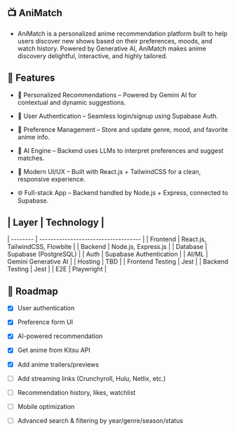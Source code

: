 ## 📺 AniMatch
- AniMatch is a personalized anime recommendation platform built to help users discover new shows based on their preferences, moods, and watch history. Powered by Generative AI, AniMatch makes anime discovery delightful, interactive, and highly tailored.

## 🌟 Features
- 🎯 Personalized Recommendations – Powered by Gemini AI for contextual and dynamic suggestions.

- 👤 User Authentication – Seamless login/signup using Supabase Auth.

- 💾 Preference Management – Store and update genre, mood, and favorite anime info.

- 🧠 AI Engine – Backend uses LLMs to interpret preferences and suggest matches.

- 🧪 Modern UI/UX – Built with React.js + TailwindCSS for a clean, responsive experience.

- 🌐 Full-stack App – Backend handled by Node.js + Express, connected to Supabase.



## | Layer    | Technology                           |
| -------- | ------------------------------------ |
| Frontend | React.js, TailwindCSS, Flowbite      |
| Backend  | Node.js, Express.js                  |
| Database | Supabase (PostgreSQL)                |
| Auth     | Supabase Authentication              |
| AI/ML    | Gemini Generative AI                 |
| Hosting  | TBD                                  |
| Frontend Testing | Jest                         |
| Backend Testing  | Jest                         |
| E2E  | Playwright                               |



## 🚀 Roadmap

- [x] User authentication  
- [x] Preference form UI  
- [x] AI-powered recommendation
- [x] Get anime from Kitsu API  
- [x] Add anime trailers/previews
- [ ] Add streaming links (Crunchyroll, Hulu, Netlix, etc.)  
- [ ] Recommendation history, likes, watchlist  
- [ ] Mobile optimization  
- [ ] Advanced search & filtering by year/genre/season/status  
 


